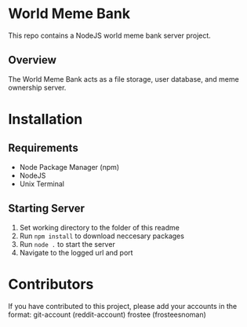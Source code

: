 # World Meme Bank
This repo contains a NodeJS world meme bank server project.

## Overview
The World Meme Bank acts as a file storage, user database, and meme ownership server.

# Installation
## Requirements
* Node Package Manager (npm)
* NodeJS
* Unix Terminal

## Starting Server
1. Set working directory to the folder of this readme
1. Run ```npm install``` to download neccesary packages
1. Run ```node .``` to start the server
1. Navigate to the logged url and port

# Contributors
If you have contributed to this project, please add your accounts in the format: git-account (reddit-account)
frostee (frosteesnoman)